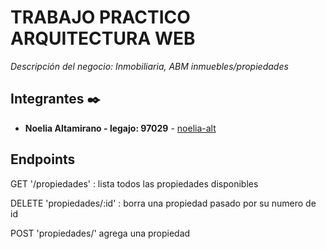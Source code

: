 # TRABAJO PRACTICO ARQUITECTURA WEB

_Descripción del negocio: Inmobiliaria, ABM inmuebles/propiedades_

## Integrantes ✒️

* **Noelia Altamirano - legajo: 97029** -  [noelia-alt](https://github.com/noelia-alt)

## Endpoints

GET '/propiedades' : lista todos las propiedades disponibles

DELETE 'propiedades/:id' : borra una propiedad pasado por su numero de id

POST 'propiedades/' agrega una propiedad 
